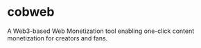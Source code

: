 # cobweb
A Web3-based Web Monetization tool enabling one-click content monetization for creators and fans.
